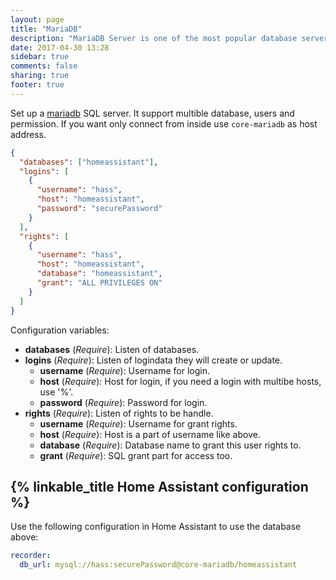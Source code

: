 ```yaml
---
layout: page
title: "MariaDB"
description: "MariaDB Server is one of the most popular database servers in the world."
date: 2017-04-30 13:28
sidebar: true
comments: false
sharing: true
footer: true
---
```


Set up a [mariadb](https://mariadb.org/) SQL server. It support multible database, users and permission. If you want only connect from inside use `core-mariadb` as host address.

```json
{
  "databases": ["homeassistant"],
  "logins": [
    {
      "username": "hass",
      "host": "homeassistant",
      "password": "securePassword"
    }
  ],
  "rights": [
    {
      "username": "hass",
      "host": "homeassistant",
      "database": "homeassistant",
      "grant": "ALL PRIVILEGES ON"
    }
  ]
}
```

Configuration variables:

- **databases** (*Require*): Listen of databases.
- **logins** (*Require*): Listen of logindata they will create or update.
  - **username** (*Require*): Username for login.
  - **host** (*Require*): Host for login, if you need a login with multibe hosts, use '%'.
  - **password** (*Require*): Password for login.
- **rights** (*Require*): Listen of rights to be handle.
  - **username** (*Require*): Username for grant rights.
  - **host** (*Require*): Host is a part of username like above.
  - **database** (*Require*): Database name to grant this user rights to.
  - **grant** (*Require*): SQL grant part for access too.

## {% linkable_title Home Assistant configuration %}

Use the following configuration in Home Assistant to use the database above:

```yaml
recorder:
  db_url: mysql://hass:securePassword@core-mariadb/homeassistant
```
